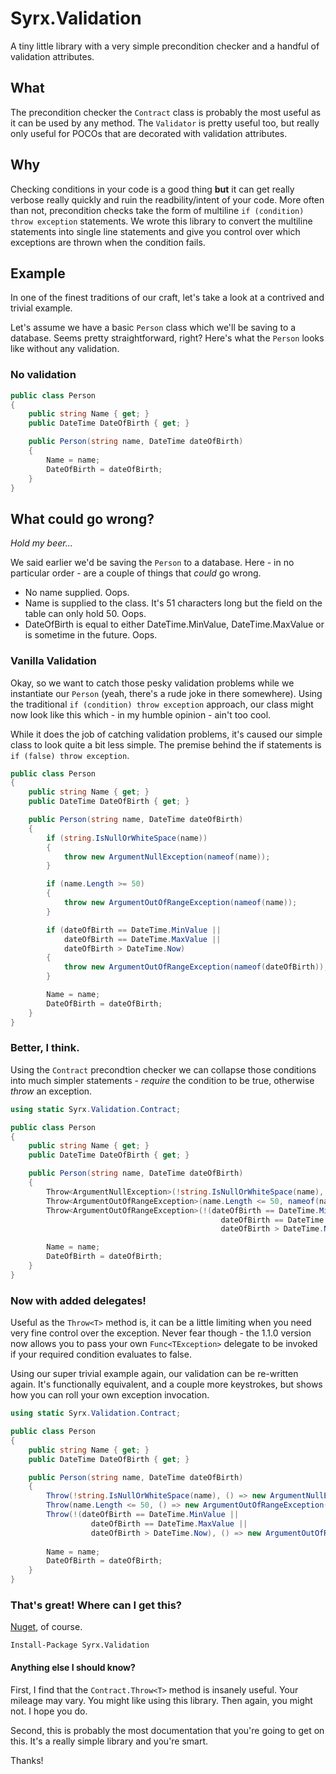 # Syrx.Validation
A tiny little library with a very simple precondition checker and a handful of validation attributes. 


## What

The precondition checker the `Contract` class is probably the most useful as it can be used by any method. The `Validator` is pretty useful too, but really only useful for POCOs that are decorated with validation attributes. 

## Why

Checking conditions in your code is a good thing **but** it can get really verbose really quickly and ruin the readbility/intent of your code. More often than not, precondition checks take the form of multiline `if (condition) throw exception` statements. We wrote this library to convert the multiline statements into single line statements and give you control over which exceptions are thrown when the condition fails. 

## Example

In one of the finest traditions of our craft, let's take a look at a contrived and trivial example. 

Let's assume we have a basic `Person` class which we'll be saving to a database. Seems pretty straightforward, right? Here's what the `Person` looks like without any validation. 

### No validation
```cs
public class Person
{
    public string Name { get; }
    public DateTime DateOfBirth { get; }

    public Person(string name, DateTime dateOfBirth)
    {
        Name = name;
        DateOfBirth = dateOfBirth;
    }
}
```

## What could go wrong? 

_Hold my beer..._

We said earlier we'd be saving the `Person` to a database. Here - in no particular order - are a couple of things that _could_ go wrong. 

* No name supplied. Oops. 
* Name is supplied to the class. It's 51 characters long but the field on the table can only hold 50. Oops. 
* DateOfBirth is equal to either DateTime.MinValue, DateTime.MaxValue or is sometime in the future. Oops.

### Vanilla Validation

Okay, so we want to catch those pesky validation problems while we instantiate our `Person` (yeah, there's a rude joke in there somewhere). Using the traditional `if (condition) throw exception` approach, our class might now look like this which - in my humble opinion - ain't too cool. 

While it does the job of catching validation problems, it's caused our simple class to look quite a bit less simple.
The premise behind the if statements is `if (false) throw exception`.

```cs
public class Person
{
    public string Name { get; }
    public DateTime DateOfBirth { get; }

    public Person(string name, DateTime dateOfBirth)
    {
        if (string.IsNullOrWhiteSpace(name))
        {
            throw new ArgumentNullException(nameof(name));
        }

        if (name.Length >= 50)
        {
            throw new ArgumentOutOfRangeException(nameof(name));
        }

        if (dateOfBirth == DateTime.MinValue || 
            dateOfBirth == DateTime.MaxValue || 
            dateOfBirth > DateTime.Now)
        {
            throw new ArgumentOutOfRangeException(nameof(dateOfBirth));
        }

        Name = name;
        DateOfBirth = dateOfBirth;
    }
}
```

### Better, I think.

Using the `Contract` precondtion checker we can collapse those conditions into much simpler statements - _require_ the condition to be true, otherwise _throw_ an exception. 


```cs
using static Syrx.Validation.Contract;

public class Person
{
    public string Name { get; }
    public DateTime DateOfBirth { get; }

    public Person(string name, DateTime dateOfBirth)
    {
        Throw<ArgumentNullException>(!string.IsNullOrWhiteSpace(name), nameof(name));
        Throw<ArgumentOutOfRangeException>(name.Length <= 50, nameof(name));
        Throw<ArgumentOutOfRangeException>(!(dateOfBirth == DateTime.MinValue ||
                                               dateOfBirth == DateTime.MaxValue ||
                                               dateOfBirth > DateTime.Now), nameof(dateOfBirth));

        Name = name;
        DateOfBirth = dateOfBirth;
    }
}

```

### Now with added delegates!

Useful as the `Throw<T>` method is, it can be a little limiting when you need very fine control over the exception. Never fear though - the 1.1.0 version now allows you to pass your own `Func<TException>` delegate to be invoked if your required condition evaluates to false. 

Using our super trivial example again, our validation can be re-written again. It's functionally equivalent, and a couple more keystrokes, but shows how you can roll your own exception invocation. 


```cs
using static Syrx.Validation.Contract;

public class Person
{
    public string Name { get; }
    public DateTime DateOfBirth { get; }

    public Person(string name, DateTime dateOfBirth)
    {
        Throw(!string.IsNullOrWhiteSpace(name), () => new ArgumentNullException(nameof(name)));
        Throw(name.Length <= 50, () => new ArgumentOutOfRangeException(nameof(name)));
        Throw(!(dateOfBirth == DateTime.MinValue || 
                  dateOfBirth == DateTime.MaxValue ||
                  dateOfBirth > DateTime.Now), () => new ArgumentOutOfRangeException(nameof(dateOfBirth)));
        
        Name = name;
        DateOfBirth = dateOfBirth;
    }
}

```

### That's great! Where can I get this?

[Nuget](https://www.nuget.org/packages/Syrx.Validation/), of course. 

```Install-Package Syrx.Validation```


#### Anything else I should know? 

First, I find that the `Contract.Throw<T>` method is insanely useful. Your mileage may vary. You might like using this library. Then again, you might not. I hope you do. 

Second, this is probably the most documentation that you're going to get on this. It's a really simple library and you're smart. 

Thanks! 
